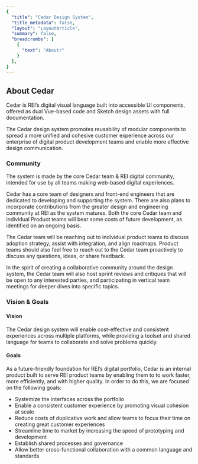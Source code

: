 ```yaml
---
{
  "title": "Cedar Design System",
  "title_metadata": false,
  "layout": "LayoutArticle",
  "summary": false,
  "breadcrumbs": [
    {
      "text": "About/"
    }
  ],
}
---
```


<cdr-doc-table-of-contents-shell>

## About Cedar

Cedar is REI’s digital visual language built into accessible UI components, offered as dual Vue-based code and Sketch design assets with full documentation.

<cdr-img :src="$withBase(`/about/cedar1.png`)" alt="Cedar provides design assets for sketch, Vue.js components and the documentation to use them."/>

The Cedar design system promotes reusability of modular components to spread a more unified and cohesive customer experience across our enterprise of digital product development teams and enable more effective design communication.

### Community

The system is made by the core Cedar team & REI digital community, intended for use by all teams making web-based digital experiences.

Cedar has a core team of designers and front-end engineers that are dedicated to developing and supporting the system. There are also plans to incorporate contributions from the greater design and engineering community at REI as the system matures. Both the core Cedar team and individual Product teams will bear some costs of future development, as identified on an ongoing basis.

The Cedar team will be reaching out to individual product teams to discuss adoption strategy, assist with integration, and align roadmaps. Product teams should also feel free to reach out to the Cedar team proactively to discuss any questions, ideas, or share feedback.

In the spirit of creating a collaborative community around the design system, the Cedar team will also host sprint reviews and critiques that will be open to any interested parties, and participating in vertical team meetings for deeper dives into specific topics.

### Vision & Goals

#### Vision

The Cedar design system will enable cost-effective and consistent experiences across multiple platforms, while providing a toolset and shared language for teams to collaborate and solve problems quickly.

#### Goals

As a future-friendly foundation for REI’s digital portfolio, Cedar is an internal product built to serve REI product teams by enabling them to to work faster, more efficiently, and with higher quality. In order to do this, we are focused on the following goals:

- Systemize the interfaces across the portfolio
- Enable a consistent customer experience by promoting visual cohesion at scale
- Reduce costs of duplicative work and allow teams to focus their time on creating great customer experiences 
- Streamline time to market by increasing the speed of prototyping and development
- Establish shared processes and governance
- Allow better cross-functional collaboration with a common language and standards

</cdr-doc-table-of-contents-shell>